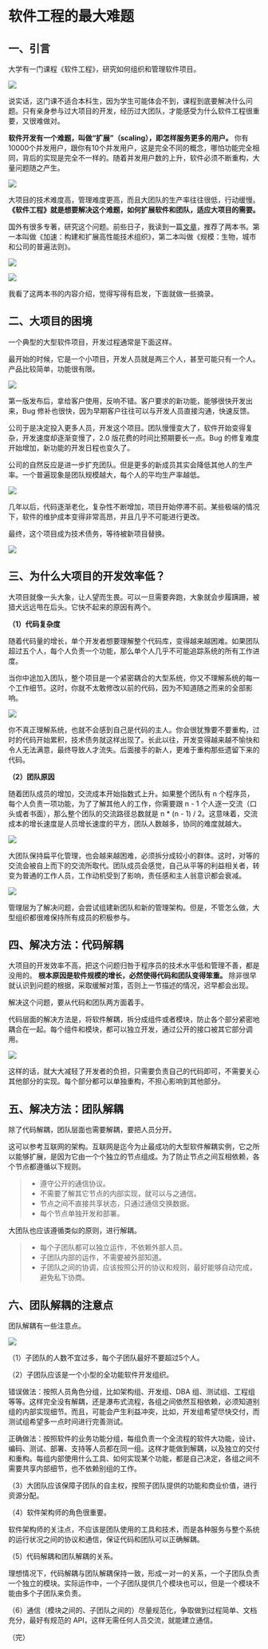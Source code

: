 # 软件工程的最大难题

## 一、引言

大学有一门课程《软件工程》，研究如何组织和管理软件项目。

![](https://cdn.beekka.com/blogimg/asset/202105/bg2021050803.jpg)

说实话，这门课不适合本科生，因为学生可能体会不到，课程到底要解决什么问题。只有亲身参与过大项目的开发，经历过大团队，才能感受为什么软件工程很重要，又很难做对。

**软件开发有一个难题，叫做“扩展”（scaling），即怎样服务更多的用户。** 你有10000个并发用户，跟你有10个并发用户，这是完全不同的概念，哪怕功能完全相同，背后的实现是完全不一样的。随着并发用户数的上升，软件必须不断重构，大量问题随之产生。

![](https://cdn.beekka.com/blogimg/asset/202105/bg2021050804.jpg)

大项目的技术难度高，管理难度更高，而且大团队的生产率往往很低，行动缓慢。 **《软件工程》就是想要解决这个难题，如何扩展软件和团队，适应大项目的需要。**

国外有很多专著，研究这个问题。前些日子，我读到一篇[文章](https://mikehadlow.blogspot.com/2018/11/decoupling-architecture-and-teams.html)，推荐了两本书。第一本叫做《加速：构建和扩展高性能技术组织》，第二本叫做《规模：生物，城市和公司的普遍法则》。

![](https://cdn.beekka.com/blogimg/asset/202105/bg2021050801.jpg)

![](https://cdn.beekka.com/blogimg/asset/202105/bg2021050802.jpg)

我看了这两本书的内容介绍，觉得写得有启发，下面就做一些摘录。

## 二、大项目的困境

一个典型的大型软件项目，开发过程通常是下面这样。

最开始的时候，它是一个小项目，开发人员就是两三个人，甚至可能只有一个人。产品比较简单，功能很有限。

![](https://cdn.beekka.com/blogimg/asset/202105/bg2021050817.jpg)

第一版发布后，拿给客户使用，反响不错。客户要求的新功能，能够很快开发出来，Bug 修补也很快，因为早期客户往往可以与开发人员直接沟通，快速反馈。

公司于是决定投入更多人员，开发这个项目。团队慢慢变大了，软件开始变得复杂，开发速度却逐渐变慢了，2.0 版花费的时间比预期要长一点。Bug 的修复难度开始增加，新功能的开发日程也变久了。

公司的自然反应是进一步扩充团队。但是更多的新成员其实会降低其他人的生产率。一个普遍现象是团队规模越大，每个人的平均生产率越低。

![](https://cdn.beekka.com/blogimg/asset/202105/bg2021050820.jpg)

几年以后，代码逐渐老化，复杂性不断增加，项目开始停滞不前。某些极端的情况下，软件的维护成本变得非常高昂，并且几乎不可能进行更改。

最终，这个项目成为技术债务，等待被新项目替换。

![](https://cdn.beekka.com/blogimg/asset/202105/bg2021050819.jpg)

## 三、为什么大项目的开发效率低？

大项目就像一头大象，让人望而生畏。可以一旦需要奔跑，大象就会步履蹒跚，被猎犬远远甩在后头。它快不起来的原因有两个。

**（1）代码复杂度**

随着代码量的增长，单个开发者想要理解整个代码库，变得越来越困难。如果团队超过五个人，每个人负责一个功能，那么单个人几乎不可能追踪系统的所有工作进度。

当你中途加入团队，整个项目是一个紧密耦合的大型系统，你又不理解系统的每一个工作细节。这时，你就不太敢修改以前的代码，因为不知道随之而来的全部影响。

![](https://cdn.beekka.com/blogimg/asset/202105/bg2021050821.jpg)

你不真正理解系统，也就不会感到自己是代码的主人。你会很犹豫要不要重构，过时的代码开始累积，技术债务就这样出现了。长此以往，开发变得越来越不愉快和令人无法满意，最终导致人才流失。后面接手的新人，更难于重构那些遗留下来的代码。

**（2）团队原因**

随着团队成员的增加，交流成本开始指数式上升。如果整个团队有 n 个程序员，每个人负责一项功能，为了了解其他人的工作，你需要跟 n - 1 个人逐一交流（口头或者书面），那么整个团队的交流路径总数就是 n * (n - 1) / 2。这意味着，交流成本的增长速度是人员增长速度的平方，团队人数越多，协同的难度就越大。

![](https://cdn.beekka.com/blogimg/asset/202105/bg2021050822.jpg)

大团队保持扁平化管理，也会越来越困难，必须拆分成较小的群体。这时，对等的交流会被自上而下的交流所取代。团队成员会感觉，自己从平等的利益相关者，转变为普通的工作人员，工作动机受到了影响，责任感和主人翁意识都会衰减。

![](https://cdn.beekka.com/blogimg/asset/202105/bg2021050823.jpg)

管理层为了解决问题，会尝试组建新团队和新的管理架构。但是，不管怎么做，大型组织都很难保持所有成员的积极参与。

## 四、解决方法：代码解耦

大项目的开发效率不高，把这个问题归咎于程序员的技术水平低和管理不善，都是没用的。 **根本原因是软件规模的增长，必然使得代码和团队变得笨重。** 除非很早就认识到问题的根据，采取缓解对策，否则上一节描述的情况，迟早都会出现。

解决这个问题，要从代码和团队两方面着手。

代码层面的解决方法是，将软件解耦，拆分成组件或者模块，防止各个部分紧密地耦合在一起。每个组件和模块，都可以独立开发，通过公开的接口被其它部分调用。

![](https://cdn.beekka.com/blogimg/asset/202105/bg2021050824.jpg)

这样的话，就大大减轻了开发者的负担，只需要负责自己的代码即可，不需要关心其他部分的实现。每个部分都可以单独重构，不担心影响到其他部分。

## 五、解决方法：团队解耦

除了代码解耦，团队层面也需要解耦，要把人员分开。

这可以参考互联网的架构。互联网是迄今为止最成功的大型软件解耦实例，它之所以能够扩展，是因为它由一个个独立的节点组成。为了防止节点之间互相依赖，各个节点都遵循以下规则。

> - 遵守公开的通信协议。
> - 不需要了解其它节点的内部实现，就可以与之通信。
> - 节点之间不直接共享状态，只通过通信交换数据。
> - 每个节点单独开发和部署。

大团队也应该遵循类似的原则，进行解耦。

> - 每个子团队都可以独立运作，不依赖外部人员。
> - 子团队内部的运作，不需要被外部知道。
> - 子团队之间的协调，应该按照公开的协议和规则，最好能够自动完成，避免私下协商。

## 六、团队解耦的注意点

团队解耦有一些注意点。

![](https://cdn.beekka.com/blogimg/asset/202105/bg2021050825.jpg)

（1）子团队的人数不宜过多，每个子团队最好不要超过5个人。

（2）子团队应该是一个小型的全功能软件开发组织。

错误做法：按照人员角色分组，比如架构组、开发组、DBA 组、测试组、工程组等等。这样完全没有解耦，还是瀑布式流程，各组之间依然互相依赖，必须知道别组的内部实现细节。而且，可能会产生利益冲突，比如，开发组希望尽快交付，而测试组希望多一点时间进行完善测试。

正确做法：按照软件的业务功能分组，每组负责一个全流程的软件大功能，设计、编码、测试、部署、支持等人员都在同一组。这样才能做到解耦，以及独立的交付和重构。每组内部使用什么工具、如何实现某个功能，都是自己决定，各组之间不需要共享内部细节，也不依赖别组的工作。

（3）大团队应该保障子团队的自主权，按照子团队提供的功能和商业价值，进行资源分配。

（4）软件架构师的角色很重要。

软件架构师的关注点，不应该是团队使用的工具和技术，而是各种服务与整个系统的运行状况之间的协议和通信，保证代码和团队可以正确解耦。

（5）代码解耦和团队解耦的关系。

理想情况下，代码解耦与团队解耦保持一致，形成一对一的关系，一个子团队负责一个独立的模块。实际运作中，一个子团队提供几个模块也可以，但是一个模块不能由多个子团队来负责。

（6）通信（模块之间的、子团队之间的）尽量规范化，争取做到过程简单、文档充分，最好有规范的 API，这样无需任何人员交流，就能建立通信。

（完）

